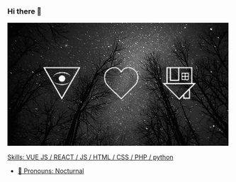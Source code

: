 ### Hi there 👋

<a href="https://github.com/MrHacker-X">

![GIF-1](GIF-1.gif)

Skills: VUE JS / REACT / JS / HTML / CSS / PHP / python

- 🔭 Pronouns: Nocturnal
